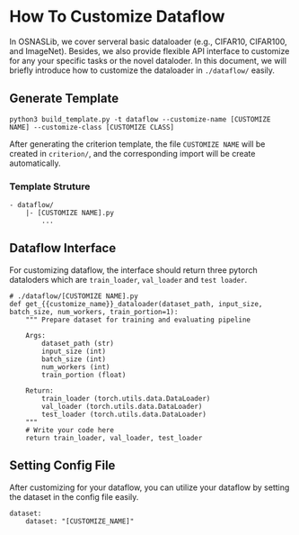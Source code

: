 # How To Customize Dataflow
In OSNASLib, we cover serveral basic dataloader (e.g., CIFAR10, CIFAR100, and ImageNet). Besides, we also provide flexible API interface to customize for any your specific tasks or the novel dataloder. In this document, we will briefly introduce how to customize the dataloader in `./dataflow/` easily.

## Generate Template
```
python3 build_template.py -t dataflow --customize-name [CUSTOMIZE NAME] --customize-class [CUSTOMIZE CLASS]
```

After generating the criterion template, the file `CUSTOMIZE NAME` will be created in `criterion/`, and the corresponding import will be create automatically.

### Template Struture
```
- dataflow/
    |- [CUSTOMIZE NAME].py
        ...
```

## Dataflow Interface
For customizing dataflow, the interface should return three pytorch dataloders which are `train_loader`, `val_loader` and `test loader`.

```python3
# ./dataflow/[CUSTOMIZE NAME].py
def get_{{customize_name}}_dataloader(dataset_path, input_size, batch_size, num_workers, train_portion=1):
    """ Prepare dataset for training and evaluating pipeline

    Args:
        dataset_path (str)
        input_size (int)
        batch_size (int)
        num_workers (int)
        train_portion (float)

    Return:
        train_loader (torch.utils.data.DataLoader)
        val_loader (torch.utils.data.DataLoader)
        test_loader (torch.utils.data.DataLoader)
    """
    # Write your code here
    return train_loader, val_loader, test_loader
```

## Setting Config File
After customizing for your dataflow, you can utilize your dataflow by setting the dataset in the config file easily.

```python3
dataset:
    dataset: "[CUSTOMIZE_NAME]"
```


